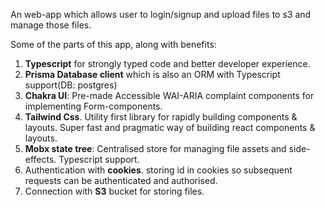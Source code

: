 An web-app which allows user to login/signup and upload files to s3 and manage those files.

Some of the parts of this app, along with benefits:

 1. **Typescript** for strongly typed code and better developer experience.
 2. **Prisma Database client** which is also an ORM with Typescript support(DB: postgres)
 3. **Chakra UI**: Pre-made Accessible WAI-ARIA complaint components for implementing Form-components.
 4. **Tailwind Css**. Utility first library for rapidly building components & layouts. Super fast and pragmatic way of building react components & layouts.
 5. **Mobx state tree**: Centralised store for managing file assets and side-effects. Typescript support.
 6. Authentication with **cookies**. storing id in cookies so subsequent requests can be authenticated and authorised.
 7. Connection with **S3** bucket for storing files.

